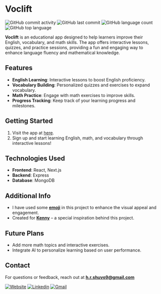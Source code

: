 # **Voclift**

![GitHub commit activity](https://img.shields.io/github/commit-activity/t/hr-shuvo/Voclift?logo=upptime&logoColor=red&color=red)
![GitHub last commit](https://img.shields.io/github/last-commit/hr-shuvo/Voclift?logo=wakatime)
![GitHub language count](https://img.shields.io/github/languages/count/hr-shuvo/Voclift?labelColor=%22F0E68C&color=%23008080)
![GitHub top language](https://img.shields.io/github/languages/top/hr-shuvo/Voclift)




**Voclift** is an educational app designed to help learners improve their English, vocabulary, and math skills. The app offers interactive lessons, quizzes, and practice sessions, providing a fun and engaging way to enhance language fluency and mathematical knowledge.

## Features

- **English Learning**: Interactive lessons to boost English proficiency.
- **Vocabulary Building**: Personalized quizzes and exercises to expand vocabulary.
- **Math Practice**: Engage with math exercises to improve skills.
- **Progress Tracking**: Keep track of your learning progress and milestones.

## Getting Started

1. Visit the app at [here](https://github.com/hr-shuvo/Voclift).
2. Sign up and start learning English, math, and vocabulary through interactive lessons!

## Technologies Used

- **Frontend**: React, Next.js
- **Backend**: Express
- **Database**: MongoDB

## Additional Info

- I have used some **[emoji](https://emojipedia.org/)** in this project to enhance the visual appeal and engagement.  
- Created for **[Kenny](https://kenney.nl/)** – a special inspiration behind this project.

## Future Plans

- Add more math topics and interactive exercises.
- Integrate AI to personalize learning based on user performance.

## Contact


For questions or feedback, reach out at **h.r.shuvo9@gmail.com**  

[![Website](https://img.shields.io/badge/Website-hrshuvo-grey?style=for-the-badge&labelColor=%233e65cf)](https://hr-shuvo.github.io/)
[![Linkedin](https://img.shields.io/badge/LinkedIn-hrshuvo-grey?style=for-the-badge&labelColor=blue)](https://www.linkedin.com/in/hrshuvo9/)
[![Gmail](https://img.shields.io/badge/Email-h.r.shuvo9@gmail.com-%23ffff?style=for-the-badge&labelColor=red)](mailto:h.r.shuvo9@gmail.com)






